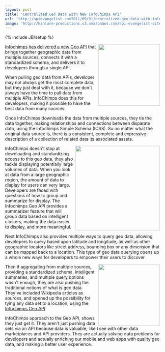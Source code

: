 ```yaml
---
layout: post
title: 'Centralized Geo Data with New InfoChimps API'
url: 'http://apievangelist.com2011/09/01/centralized-geo-data-with-infochimps-new-api/'
image: 'http://kinlane-productions.s3.amazonaws.com/api-evangelist-site/blog/infochimps-logo.jpg'
---
```

{% include JB/setup %}
<p>
     <img src="http://kinlane-productions.s3.amazonaws.com/api-evangelist/infochimps/infochimps-logo.jpg"  width="200" align="right" /><a title="Infochimps has delivered a new Geo API" href="http://blog.infochimps.com/2011/08/30/geo-api/">Infochimps has delivered a new Geo API</a> that brings together geographic data from multiple sources, connects it with a standardized schema, and delivers it to developers through a single API.
</p>
<p>
     When pulling geo data from APIs, developer may not always get the most complete data, but they just deal with it, because we don't always have the time to pull data from multiple APIs. InfoChimps does this for developers, making it possible to have the best data from many sources.
</p>
<p>
     Once InfoChimps downloads the data from multiple sources, they tie the data together, making relationships and connections between disparate data, using the Infochimps Simple Schema (ICSS). So no matter what the original data source is, there is a consistent, complete and expressive description of a collection of related data its associated assets.
</p>
<p>
     <img src="http://kinlane-productions.s3.amazonaws.com/api-evangelist/infochimps/infochimps-geo-api-map.jpg"  width="275" align="right" />InfoChimps doesn't stop at downloading and standardizing access to this geo data, they also tackle displaying potentially large volumes of data. When you look at data from a large geographic region, the amount of data to display for users can very large. Developers are faced with questions of how to group and summarize for display. The Infochimps Geo API provides a summarizer feature that will group data based on intelligent clusters, making the data easier to display, and more meaningful.
</p>
<p>
     Next InfoChimps also provides multiple ways to query geo data, allowing developers to query based upon latitude and longitude, as well as other geographic locators like street address, bounding box or any dimension that can be mapped back to a location. This type of geo data querying opens up a whole new ways for developers to empower their users to discover.
</p>
<p>
     <img src="http://kinlane-productions.s3.amazonaws.com/api-evangelist/infochimps/geo_api_chart.jpg"  width="200" align="right" />Then if aggregating from multiple sources, providing a standardized schema, intelligent summaries, and multiple query options wasn't enough, they are also pushing the traditional notions of what is geo data. They've included Wikipedia articles as sources, and opened up the possibility for tying any data set to a location, using the <a title="Infochimps Geo API" href="http://infochimps.com/apis/geo">Infochimps Geo API</a>.
</p>
<p>
     InfoChimps approach to the Geo API, shows they just get it. They aren't just pushing data sets via an API because data is valuable, like I see with other data marketplaces and API providers. They are actually solving data problems for developers and actually enriching our mobile and web apps with quality geo data, and making a better user experience.
</p>

